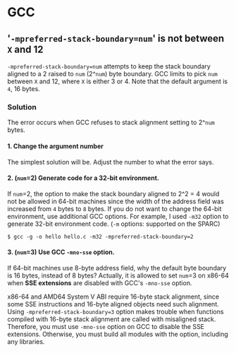 # GCC
## '`-mpreferred-stack-boundary=num`' is not between `X` and 12
`-mpreferred-stack-boundary=num` attempts to keep the stack boundary aligned to a 2 raised to `num` (2^`num`) byte boundary. GCC limits to pick `num` between `X` and 12, where `X` is either 3 or 4. Note that the default argument is `4`, 16 bytes.

### Solution
The error occurs when GCC refuses to stack alignment setting to 2^`num` bytes. 
#### 1. Change the argument number
The simplest solution will be. Adjust the number to what the error says.
#### 2. (`num`=2) Generate code for a 32-bit environment.
If `num`=2, the option to make the stack boundary aligned to 2^2 = 4 would not be allowed in 64-bit machines since the width of the address field was increased from `4` bytes to `8` bytes. If you do not want to change the 64-bit environment, use additional GCC options. For example, I used `-m32` option to generate 32-bit environment code. (`-m` options: supported on the SPARC)

    $ gcc -g -o hello hello.c -m32 -mpreferred-stack-boundary=2

#### 3. (`num`=3) Use GCC `-mno-sse` option.
If 64-bit machines use 8-byte address field, why the default byte boundary is 16 bytes, instead of 8 bytes?
Actually, it is allowed to set `num`=3 on x86-64 when **SSE extensions** are disabled with GCC's `-mno-sse` option.

x86-64 and AMD64 System V ABI require 16-byte stack alignment, since some SSE instructions and 16-byte aligned objects need such alignment.
Using `-mpreferred-stack-boundary=3` option makes trouble when functions compiled with 16-byte stack alignment are called with misaligned stack. Therefore, you must use `-mno-sse` option on GCC to disable the SSE extensions. Otherwise, you must build all modules with the option, including any libraries.
